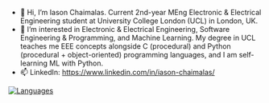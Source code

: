 - 👋 Hi, I’m Iason Chaimalas. Current 2nd-year MEng Electronic & Electrical Engineering student at University College London (UCL) in London, UK.
- 👀 I’m interested in Electronic & Electrical Engineering, Software Engineering & Programming, and Machine Learning.
      My degree in UCL teaches me EEE concepts alongside C (procedural) and Python (procedural + object-oriented) programming languages, and I am self-learning ML with Python.
- 📫 LinkedIn: https://www.linkedin.com/in/iason-chaimalas/

<!--- - 🌱 I’m currently learning ... --->
<!--- - 💞️ I’m looking to collaborate on ... --->

<!---
IasonC/IasonC is a ✨ special ✨ repository because its `README.md` (this file) appears on your GitHub profile.
You can click the Preview link to take a look at your changes.
--->

[![Languages](https://github-readme-stats.vercel.app/api/top-langs/?username=IasonC&layout=compact)](https://github.com/IasonC/github-readme-stats)
